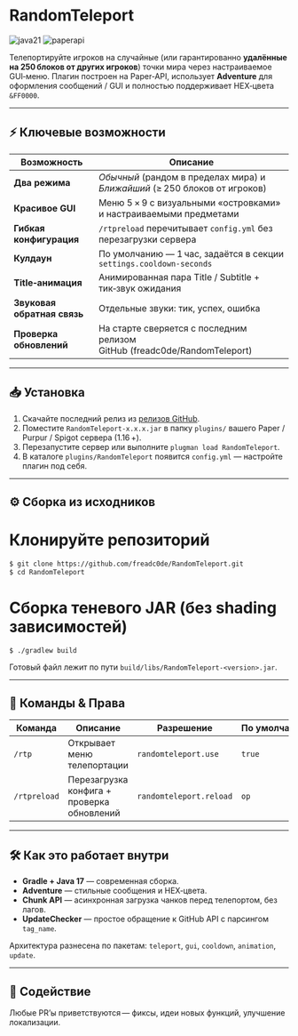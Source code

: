 # RandomTeleport

![java21](https://img.shields.io/badge/Java-21-blue) ![paperapi](https://img.shields.io/badge/API-Paper%201.20%2B-orange)

Телепортируйте игроков на случайные (или гарантированно **удалённые на 250 блоков от других игроков**) точки мира через настраиваемое GUI‑меню.
Плагин построен на Paper‑API, использует **Adventure** для оформления сообщений / GUI и полностью поддерживает HEX‑цвета `&FF0000`.

---

## ⚡️ Ключевые возможности

| Возможность                 | Описание                                                                   |
| --------------------------- | -------------------------------------------------------------------------- |
| **Два режима**              | *Обычный* (рандом в пределах мира) и *Ближайший* (≥ 250 блоков от игроков) |
| **Красивое GUI**            | Меню 5 × 9 c визуальными «островками» и настраиваемыми предметами          |
| **Гибкая конфигурация**     | `/rtpreload` перечитывает `config.yml` без перезагрузки сервера            |
| **Кулдаун**                 | По умолчанию — 1 час, задаётся в секции `settings.cooldown-seconds`        |
| **Title‑анимация**          | Анимированная пара Title / Subtitle + тик‑звук ожидания                    |
| **Звуковая обратная связь** | Отдельные звуки: тик, успех, ошибка                                        |
| **Проверка обновлений**     | На старте сверяется с последним релизом GitHub (freadc0de/RandomTeleport)  |

---

## 📥 Установка

1. Скачайте последний релиз из [релизов GitHub](https://github.com/freadc0de/RandomTeleport/releases).
2. Поместите `RandomTeleport‑x.x.x.jar` в папку `plugins/` вашего Paper / Purpur / Spigot сервера (1.16 +).
3. Перезапустите сервер или выполните `plugman load RandomTeleport`.
4. В каталоге `plugins/RandomTeleport` появится `config.yml` — настройте плагин под себя.

---

## ⚙️ Сборка из исходников

# Клонируйте репозиторий
```bash
$ git clone https://github.com/freadc0de/RandomTeleport.git
$ cd RandomTeleport
```
# Сборка теневого JAR (без shading зависимостей)
```
$ ./gradlew build
```

Готовый файл лежит по пути `build/libs/RandomTeleport-<version>.jar`.

---

## 📜 Команды & Права

| Команда      | Описание                                   | Разрешение              | По умолчанию |
| ------------ | ------------------------------------------ | ----------------------- | ------------ |
| `/rtp`       | Открывает меню телепортации                | `randomteleport.use`    | `true`       |
| `/rtpreload` | Перезагрузка конфига + проверка обновлений | `randomteleport.reload` | `op`         |

---

## 🛠️ Как это работает внутри

* **Gradle + Java 17** — современная сборка.
* **Adventure** — стильные сообщения и HEX‑цвета.
* **Chunk API** — асинхронная загрузка чанков перед телепортом, без лагов.
* **UpdateChecker** — простое обращение к GitHub API с парсингом `tag_name`.

Архитектура разнесена по пакетам: `teleport`, `gui`, `cooldown`, `animation`, `update`.

---

## 🤝 Содействие

Любые PR’ы приветствуются — фиксы, идеи новых функций, улучшение локализации.
